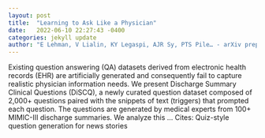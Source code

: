 ```yaml
---
layout: post
title:  "Learning to Ask Like a Physician"
date:   2022-06-10 22:27:43 -0400
categories: jekyll update
author: "E Lehman, V Lialin, KY Legaspi, AJR Sy, PTS Pile… - arXiv preprint arXiv …, 2022"
---
```

Existing question answering (QA) datasets derived from electronic health records (EHR) are artificially generated and consequently fail to capture realistic physician information needs. We present Discharge Summary Clinical Questions (DiSCQ), a newly curated question dataset composed of 2,000+ questions paired with the snippets of text (triggers) that prompted each question. The questions are generated by medical experts from 100+ MIMIC-III discharge summaries. We analyze this …
Cites: ‪Quiz-style question generation for news stories‬  